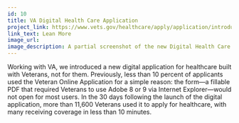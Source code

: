 ```yaml
---
id: 10
title: VA Digital Health Care Application 
project_link: https://www.vets.gov/healthcare/apply/application/introduction
link_text: Lean More
image_url: 
image_description: A partial screenshot of the new Digital Health Care application for Veterans
---
```


Working with VA, we introduced a new digital application for healthcare built with Veterans, not for them.
Previously, less than 10 percent of applicants used the Veteran Online Application for a simple reason: 
the form—a fillable PDF that required Veterans to use Adobe 8 or 9 via Internet Explorer—would not open 
for most users. In the 30 days following the launch of the digital application, more than 11,600 Veterans
used it to apply for healthcare, with many receiving coverage in less than 10 minutes.
